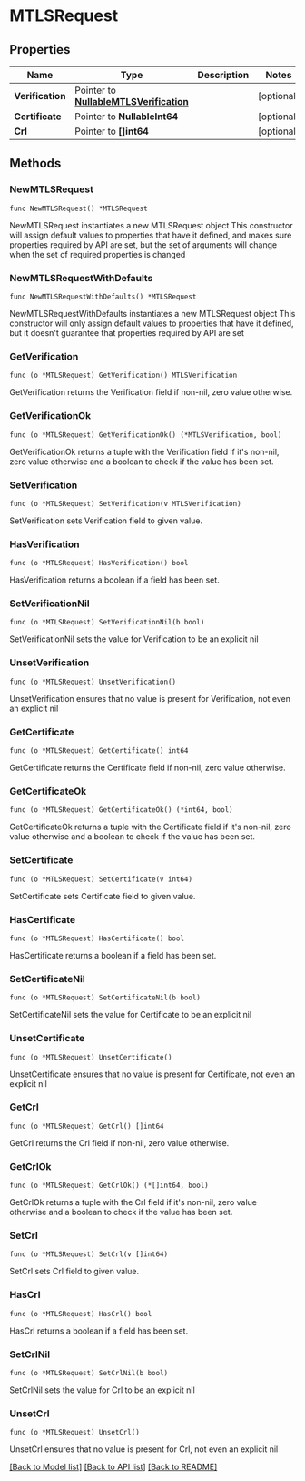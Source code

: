 # MTLSRequest

## Properties

Name | Type | Description | Notes
------------ | ------------- | ------------- | -------------
**Verification** | Pointer to [**NullableMTLSVerification**](MTLSVerification.md) |  | [optional] 
**Certificate** | Pointer to **NullableInt64** |  | [optional] 
**Crl** | Pointer to **[]int64** |  | [optional] 

## Methods

### NewMTLSRequest

`func NewMTLSRequest() *MTLSRequest`

NewMTLSRequest instantiates a new MTLSRequest object
This constructor will assign default values to properties that have it defined,
and makes sure properties required by API are set, but the set of arguments
will change when the set of required properties is changed

### NewMTLSRequestWithDefaults

`func NewMTLSRequestWithDefaults() *MTLSRequest`

NewMTLSRequestWithDefaults instantiates a new MTLSRequest object
This constructor will only assign default values to properties that have it defined,
but it doesn't guarantee that properties required by API are set

### GetVerification

`func (o *MTLSRequest) GetVerification() MTLSVerification`

GetVerification returns the Verification field if non-nil, zero value otherwise.

### GetVerificationOk

`func (o *MTLSRequest) GetVerificationOk() (*MTLSVerification, bool)`

GetVerificationOk returns a tuple with the Verification field if it's non-nil, zero value otherwise
and a boolean to check if the value has been set.

### SetVerification

`func (o *MTLSRequest) SetVerification(v MTLSVerification)`

SetVerification sets Verification field to given value.

### HasVerification

`func (o *MTLSRequest) HasVerification() bool`

HasVerification returns a boolean if a field has been set.

### SetVerificationNil

`func (o *MTLSRequest) SetVerificationNil(b bool)`

 SetVerificationNil sets the value for Verification to be an explicit nil

### UnsetVerification
`func (o *MTLSRequest) UnsetVerification()`

UnsetVerification ensures that no value is present for Verification, not even an explicit nil
### GetCertificate

`func (o *MTLSRequest) GetCertificate() int64`

GetCertificate returns the Certificate field if non-nil, zero value otherwise.

### GetCertificateOk

`func (o *MTLSRequest) GetCertificateOk() (*int64, bool)`

GetCertificateOk returns a tuple with the Certificate field if it's non-nil, zero value otherwise
and a boolean to check if the value has been set.

### SetCertificate

`func (o *MTLSRequest) SetCertificate(v int64)`

SetCertificate sets Certificate field to given value.

### HasCertificate

`func (o *MTLSRequest) HasCertificate() bool`

HasCertificate returns a boolean if a field has been set.

### SetCertificateNil

`func (o *MTLSRequest) SetCertificateNil(b bool)`

 SetCertificateNil sets the value for Certificate to be an explicit nil

### UnsetCertificate
`func (o *MTLSRequest) UnsetCertificate()`

UnsetCertificate ensures that no value is present for Certificate, not even an explicit nil
### GetCrl

`func (o *MTLSRequest) GetCrl() []int64`

GetCrl returns the Crl field if non-nil, zero value otherwise.

### GetCrlOk

`func (o *MTLSRequest) GetCrlOk() (*[]int64, bool)`

GetCrlOk returns a tuple with the Crl field if it's non-nil, zero value otherwise
and a boolean to check if the value has been set.

### SetCrl

`func (o *MTLSRequest) SetCrl(v []int64)`

SetCrl sets Crl field to given value.

### HasCrl

`func (o *MTLSRequest) HasCrl() bool`

HasCrl returns a boolean if a field has been set.

### SetCrlNil

`func (o *MTLSRequest) SetCrlNil(b bool)`

 SetCrlNil sets the value for Crl to be an explicit nil

### UnsetCrl
`func (o *MTLSRequest) UnsetCrl()`

UnsetCrl ensures that no value is present for Crl, not even an explicit nil

[[Back to Model list]](../README.md#documentation-for-models) [[Back to API list]](../README.md#documentation-for-api-endpoints) [[Back to README]](../README.md)


